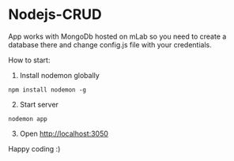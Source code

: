 # Nodejs-CRUD

App works with MongoDb hosted on mLab so you need to create a database there and change config.js file with your credentials.

How to start:

1. Install nodemon globally

`npm install nodemon -g`


2. Start server

`nodemon app`

3. Open [http://localhost:3050](http://localhost:3050)



Happy coding :) 
